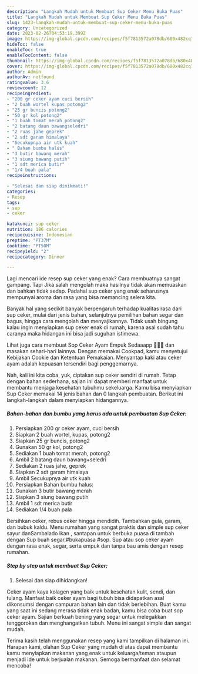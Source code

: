 ```yaml
---
description: "Langkah Mudah untuk Membuat Sup Ceker Menu Buka Puas"
title: "Langkah Mudah untuk Membuat Sup Ceker Menu Buka Puas"
slug: 1423-langkah-mudah-untuk-membuat-sup-ceker-menu-buka-puas
category: Uncategorized
date: 2023-02-26T04:53:19.399Z
image: https://img-global.cpcdn.com/recipes/f5f7813572a078db/680x482cq70/sup-ceker-foto-resep-utama.jpg
hideToc: false
enableToc: true
enableTocContent: false
thumbnail: https://img-global.cpcdn.com/recipes/f5f7813572a078db/680x482cq70/sup-ceker-foto-resep-utama.jpg
cover: https://img-global.cpcdn.com/recipes/f5f7813572a078db/680x482cq70/sup-ceker-foto-resep-utama.jpg
author: Admin
authorAv: notfound
ratingvalue: 3.6
reviewcount: 12
recipeingredient:
- "200 gr ceker ayam cuci bersih"
- "2 buah wortel kupas potong2"
- "25 gr buncis potong2"
- "50 gr kol potong2"
- "1 buah tomat merah potong2"
- "2 batang daun bawangseledri"
- "2 ruas jahe geprek"
- "2 sdt garam himalaya"
- "Secukupnya air utk kuah"
- " Bahan bumbu halus"
- "3 butir bawang merah"
- "3 siung bawang putih"
- "1 sdt merica butir"
- "1/4 buah pala"
recipeinstructions:

- "Selesai dan siap dinikmati!"
categories:
- Resep
tags:
- sup
- ceker

katakunci: sup ceker 
nutrition: 186 calories
recipecuisine: Indonesian
preptime: "PT37M"
cooktime: "PT50M"
recipeyield: "2"
recipecategory: Dinner

---
```



Lagi mencari ide resep sup ceker yang enak? Cara membuatnya sangat gampang. Tapi Jika salah mengolah maka hasilnya tidak akan memuaskan dan bahkan tidak sedap. Padahal sup ceker yang enak seharusnya mempunyai aroma dan rasa yang bisa memancing selera kita.


Banyak hal yang sedikit banyak berpengaruh terhadap kualitas rasa dari sup ceker, mulai dari jenis bahan, selanjutnya pemilihan bahan segar dan bagus, hingga cara mengolah dan menyajikannya. Tidak usah bingung kalau ingin menyiapkan sup ceker enak di rumah, karena asal sudah tahu caranya maka hidangan ini bisa jadi suguhan istimewa.

Lihat juga cara membuat Sop Ceker Ayam Empuk Sedaaapp 🤤🤤🤤 dan masakan sehari-hari lainnya. Dengan memakai Cookpad, kamu menyetujui Kebijakan Cookie dan Ketentuan Pemakaian. Menyantap kaki atau ceker ayam adalah kepuasan tersendiri bagi penggemarnya.


Nah, kali ini kita coba, yuk, ciptakan sup ceker sendiri di rumah. Tetap dengan bahan sederhana, sajian ini dapat memberi manfaat untuk membantu menjaga kesehatan tubuhmu sekeluarga. Kamu bisa menyiapkan Sup Ceker memakai 14 jenis bahan dan 0 langkah pembuatan. Berikut ini langkah-langkah dalam menyiapkan hidangannya.

<!--inarticleads1-->

##### Bahan-bahan dan bumbu yang harus ada untuk pembuatan Sup Ceker:

1. Persiapkan 200 gr ceker ayam, cuci bersih
1. Siapkan 2 buah wortel, kupas, potong2
1. Siapkan 25 gr buncis, potong2
1. Gunakan 50 gr kol, potong2
1. Sediakan 1 buah tomat merah, potong2
1. Ambil 2 batang daun bawang+seledri
1. Sediakan 2 ruas jahe, geprek
1. Siapkan 2 sdt garam himalaya
1. Ambil Secukupnya air utk kuah
1. Persiapkan  Bahan bumbu halus:
1. Gunakan 3 butir bawang merah
1. Siapkan 3 siung bawang putih
1. Ambil 1 sdt merica butir
1. Sediakan 1/4 buah pala


Bersihkan ceker, rebus ceker hingga mendidih. Tambahkan gula, garam, dan bubuk kaldu. Menu rumahan yang sangat praktis dan simple sup ceker sayur danSambalado ikan , santapan untuk berbuka puasa di tambah dengan Sup buah segar.#bukapuasa #sop. Sup atau sop ceker ayam dengan rasa enak, segar, serta empuk dan tanpa bau amis dengan resep rumahan. 

<!--inarticleads2-->

##### Step by step untuk membuat Sup Ceker:


1. Selesai dan siap dihidangkan!

Ceker ayam kaya kolagen yang baik untuk kesehatan kulit, sendi, dan tulang. Manfaat baik ceker ayam bagi tubuh bisa didapatkan asal dikonsumsi dengan campuran bahan lain dan tidak berlebihan. Buat kamu yang saat ini sedang merasa tidak enak badan, kamu bisa coba buat sop ceker ayam. Sajian berkuah bening yang segar untuk melegakkan tenggorokan dan menghangatkan tubuh. Menu ini sangat simple dan sangat mudah. 

Terima kasih telah menggunakan resep yang kami tampilkan di halaman ini. Harapan kami, olahan Sup Ceker yang mudah di atas dapat membantu kamu menyiapkan makanan yang enak untuk keluarga/teman ataupun menjadi ide untuk berjualan makanan. Semoga bermanfaat dan selamat mencoba!
